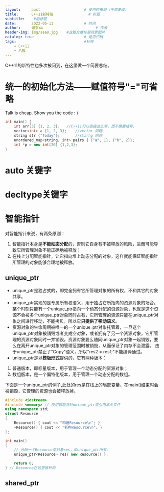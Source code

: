 ```yaml
---
layout:     post   				    # 使用的布局（不需要改）
title:      C++11新特性				# 标题 
subtitle:    #副标题
date:       2022-05-11 				# 时间
author:     谢玄xx 						# 作者
header-img: img/sea8.jpg 	#这篇文章标题背景图片
catalog: true 						# 是否归档
tags:								#标签
    - C++11
    - 八股
---
```


C++11的新特性也多次被问到，在这里做一个简要总结。

# 统一的初始化方法——赋值符号"="可省略

Talk is cheap. Show you the code : )

```CPP
int main() {
    int arr[3] {1, 2, 3};   //C++11可以直接这么写，而不需要括号。
    vector<int> a {1, 2, 3};    //vector 同理
    string str {"Today"};       //stirng 同理
    unordered_map<string, int> pairs { {"a", 1}, {"b", 2}};
    int *p = new int[20] {1,2,3};
}

```
# auto 关键字

# decltype关键字

# 智能指针

对智能指针来说，有两条原则：

1. 智能指针本身是**不能动态分配**的，否则它自身有不被释放的风险，进而可能导致它所管理对象不能正确地被释放；
2. 在栈上分配智能指针，让它指向堆上动态分配的对象，这样就能保证智能指针所管理的对象能够合理地被释放。

## unique_ptr

* unique_ptr是独占式的，即完全拥有它所管理对象的所有权，不和其它的对象共享。
* unique_ptr实现的是专属所有权语义，用于独占它所指向的资源对象的场合。某个时刻只能有一个unique_ptr指向一个动态分配的资源对象，也就是这个资源不会被多个unique_ptr对象同时占有，它所管理的资源只能在unique_ptr对象之间进行移动，不能拷贝，所以它**只提供了移动语义**。
* 资源对象的生命周期被唯一的一个unique_ptr对象托管着，一旦这个unique_ptr对象被销毁或者变成空对象，或者拥有了另一个资源对象，它所管理的资源对象同时一并销毁。资源对象要么随同unique_ptr对象一起销毁，要么在离开unique_ptr对象的管理范围时被销毁，从而保证了内存不会泄露。
由于unique_ptr禁止了"Copy"语义，所以"res2 = res1;"不能编译通过。
* unique_ptr是以**模板形式**提供的，它有两种版本：
1. 普通版本，即标量版本，用于管理一个动态分配的资源对象；
2. 数组版本，是一个偏特化版本，用于管理一个动态分配的数组。

下面是一个unique_ptr的例子,此处的res是在栈上的局部变量，在main()结束时会被销毁，它管理的资源也会被释放掉。

```CPP
#include <iostream>
#include <memory> // 使用智能指针unique_ptr需引用本头文件
using namespace std;
struct Resource
{
    Resource() { cout << "构造Resource\n"; }
    ~Resource() { cout << "析构Resource\n"; }
};

int main()
{
    // 分配一个Resource类对象res，由unique_ptr所有。
    unique_ptr<Resource> res{ new Resource() };

    return 0;
} // Resource在这里被析构
```
## shared_ptr
